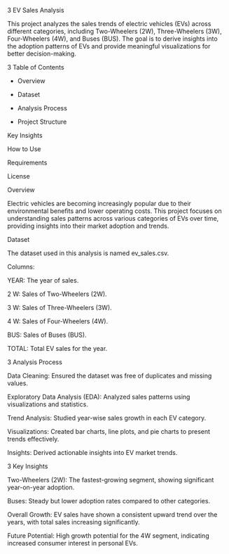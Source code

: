 3 EV Sales Analysis

This project analyzes the sales trends of electric vehicles (EVs) across different categories, including Two-Wheelers (2W), Three-Wheelers (3W), Four-Wheelers (4W), and Buses (BUS). The goal is to derive insights into the adoption patterns of EVs and provide meaningful visualizations for better decision-making.

3 Table of Contents

- Overview

- Dataset

- Analysis Process

- Project Structure

Key Insights

How to Use

Requirements

License

Overview

Electric vehicles are becoming increasingly popular due to their environmental benefits and lower operating costs. This project focuses on understanding sales patterns across various categories of EVs over time, providing insights into their market adoption and trends.

Dataset

The dataset used in this analysis is named ev_sales.csv.

Columns:

YEAR: The year of sales.

2 W: Sales of Two-Wheelers (2W).

3 W: Sales of Three-Wheelers (3W).

4 W: Sales of Four-Wheelers (4W).

BUS: Sales of Buses (BUS).

TOTAL: Total EV sales for the year.

3 Analysis Process

Data Cleaning: Ensured the dataset was free of duplicates and missing values.

Exploratory Data Analysis (EDA): Analyzed sales patterns using visualizations and statistics.

Trend Analysis: Studied year-wise sales growth in each EV category.

Visualizations: Created bar charts, line plots, and pie charts to present trends effectively.

Insights: Derived actionable insights into EV market trends.


3 Key Insights

Two-Wheelers (2W): The fastest-growing segment, showing significant year-on-year adoption.

Buses: Steady but lower adoption rates compared to other categories.

Overall Growth: EV sales have shown a consistent upward trend over the years, with total sales increasing significantly.

Future Potential: High growth potential for the 4W segment, indicating increased consumer interest in personal EVs.
